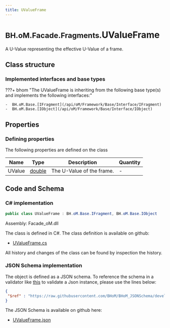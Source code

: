 ```yaml
---
title: UValueFrame
---
```


# <small>BH.oM.Facade.Fragments.</small>**UValueFrame**

A U-Value representing the effective U-Value of a frame.

## Class structure

### Implemented interfaces and base types

???+ bhom "The UValueFrame is inheriting from the following base type(s) and implements the following interfaces:"

    -  BH.oM.Base.[IFragment](/api/oM/Framework/Base/Interface/IFragment)
    -  BH.oM.Base.[IObject](/api/oM/Framework/Base/Interface/IObject)


## Properties



### Defining properties

The following properties are defined on the class

| Name             | Type             | Description      | Quantity         |
|------------------|------------------|------------------|------------------|
| UValue | [double](https://learn.microsoft.com/en-us/dotnet/api/System.Double?view=netstandard-2.0) | The U-Value of the frame. | - |


## Code and Schema

### C# implementation

``` C# title="C#"
public class UValueFrame : BH.oM.Base.IFragment, BH.oM.Base.IObject
```

Assembly: Facade_oM.dll

The class is defined in C#. The class definition is available on github:

- [UValueFrame.cs](https://github.com/BHoM/BHoM/blob/develop/Facade_oM/Fragments\UValueFrame.cs)

All history and changes of the class can be found by inspection the history.
### JSON Schema implementation

The object is defined as a JSON schema. To reference the schema in a validator like [this](https://www.jsonschemavalidator.net/) to validate a Json instance, please use the lines below:

``` json title="JSON Schema"
{
 "$ref" : "https://raw.githubusercontent.com/BHoM/BHoM_JSONSchema/develop/Facade_oM/Fragments/UValueFrame.json"
}
```

The JSON Schema is available on github here:

- [UValueFrame.json](https://github.com/BHoM/BHoM_JSONSchema/blob/develop/Facade_oM/Fragments/UValueFrame.json)
